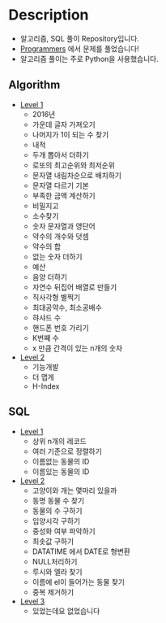 # Description
  - 알고리즘, SQL 풀이 Repository입니다.
  - [Programmers](https://programmers.co.kr/) 에서 문제를 풀었습니다!
  - 알고리즘 풀이는 주로 Python을 사용했습니다.
 ## Algorithm 
  - [Level 1](https://github.com/KanuKim97/Algorithm/tree/main/level1)
    - 2016년
    - 가운데 글자 가져오기
    - 나머지가 1이 되는 수 찾기 
    - 내적
    - 두개 뽑아서 더하기
    - 로또의 최고순위와 최저순위
    - 문자열 내림차순으로 배치하기 
    - 문자열 다르기 기본
    - 부족한 금액 계산하기
    - 비밀지고
    - 소수찾기
    - 숫자 문자열과 영단어
    - 약수의 개수와 덧셈
    - 약수의 합
    - 없는 숫자 더하기
    - 예산
    - 음양 더하기
    - 자연수 뒤집어 배열로 만들기
    - 직사각형 별찍기
    - 최대공약수, 최소공배수
    - 햐샤드 수
    - 핸드폰 번호 가리기
    - K번째 수 
    - x 만큼 간격이 있는 n개의 숫자 
  - [Level 2](https://github.com/KanuKim97/Algorithm/tree/main/level2)
    - 기능개발
    - 더 맵게
    - H-Index
## SQL 
  - [Level 1](https://github.com/KanuKim97/Algorithm/tree/main/sql/level1)
    - 상위 n개의 레코드 
    - 여러 기준으로 정렬하기 
    - 이름없는 동물의 ID 
    - 이름있는 동물의 ID
  - [Level 2](https://github.com/KanuKim97/Algorithm/tree/main/sql/level2)
    - 고양이와 개는 몇마리 있을까
    - 동명 동물 수 찾기
    - 동물의 수 구하기
    - 입양시각 구하기
    - 중성화 여부 파악하기
    - 최솟값 구하기
    - DATATIME 에서 DATE로 형변환
    - NULL처리하기
    - 루시와 엘라 찾기
    - 이름에 el이 들어가는 동물 찾기
    - 중복 제거하기
  - [Level 3](https://github.com/KanuKim97/Algorithm/tree/main/sql/level3)
    - 있었는데요 없었습니다
